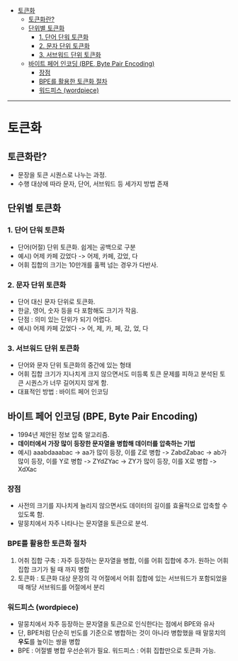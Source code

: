 - [토큰화](#토큰화)
  - [토큰화란?](#토큰화란)
  - [단위별 토큰화](#단위별-토큰화)
    - [1. 단어 단워 토큰화](#1-단어-단워-토큰화)
    - [2. 문자 단위 토큰화](#2-문자-단위-토큰화)
    - [3. 서브워드 단위 토큰화](#3-서브워드-단위-토큰화)
  - [바이트 페어 인코딩 (BPE, Byte Pair Encoding)](#바이트-페어-인코딩-bpe-byte-pair-encoding)
    - [장점](#장점)
    - [BPE를 활용한 토큰화 절차](#bpe를-활용한-토큰화-절차)
    - [워드피스 (wordpiece)](#워드피스-wordpiece)

---

# 토큰화 

## 토큰화란?

- 문장을 토큰 시퀀스로 나누는 과정.
- 수행 대상에 따라 문자, 단어, 서브워드 등 세가지 방법 존재


## 단위별 토큰화

### 1. 단어 단워 토큰화 

- 단어(어절) 단위 토큰화. 쉽게는 공백으로 구분
- 예시) 어제 카페 갔었다 -> 어제, 카페, 갔었, 다
- 어휘 집합의 크기는 10만개를 훌쩍 넘는 경우가 다반사.

### 2. 문자 단위 토큰화

- 단어 대신 문자 단위로 토큰화. 
- 한글, 영어, 숫자 등을 다 포함해도 크기가 작음.
- 단점 : 의미 있는 단위가 되기 어렵다. 
- 예시) 어제 카페 갔었다 -> 어, 제, 카, 페, 갔, 었, 다


### 3. 서브워드 단위 토큰화

- 단어와 문자 단위 토큰화의 중간에 있는 형태
- 어휘 집합 크기가 지나치게 크지 않으면서도 미등록 토큰 문제를 피하고 분석된 토큰 시퀀스가 너무 길어지지 않게 함.
- 대표적인 방법 : 바이트 페어 인코딩


## 바이트 페어 인코딩 (BPE, Byte Pair Encoding)

- 1994년 제안된 정보 압축 알고리즘. 
- **데이터에서 가장 많이 등장한 문자열을 병합해 데이터를 압축하는 기법**
- 예시) aaabdaaabac -> aa가 많이 등장, 이를 Z로 병합 -> ZabdZabac -> ab가 많이 등장, 이를 Y로 병합 -> ZYdZYac -> ZY가 많이 등장, 이를 X로 병합 -> XdXac

### 장점

- 사전의 크기를 지나치게 늘리지 않으면서도 데이터의 길이를 효율적으로 압축할 수 있도록 함.
- 말뭉치에서 자주 나타나는 문자열을 토큰으로 분석.


### BPE를 활용한 토큰화 절차

1. 어취 집합 구축 : 자주 등장하는 문자열을 병합, 이를 어휘 집합에 추가. 원하는 어휘 집합 크기가 될 때 까지 병합
2. 토큰화 : 토큰화 대상 문장의 각 어절에서 어휘 집합에 있는 서브워드가 포함되었을 때 해당 서브워드를 어절에서 분리


### 워드피스 (wordpiece)

- 말뭉치에서 자주 등장하는 문자열을 토큰으로 인식한다는 점에서 BPE와 유사
- 단, BPE처럼 단순히 빈도를 기준으로 병합하는 것이 아니라 병합했을 때 말뭉치의 **우도**를 높이는 쌍을 병합
- BPE : 어절별 병합 우선순위가 필요. 워드피스 : 어휘 집합만으로 토큰화 가능.